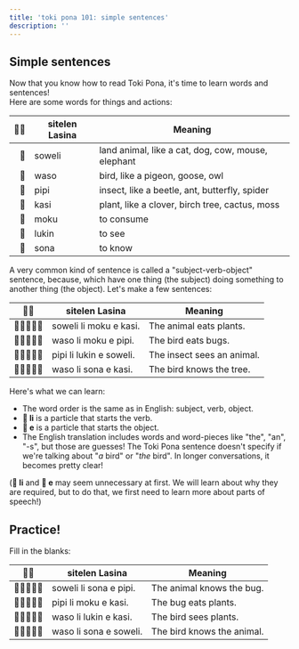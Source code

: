 ```yaml
---
title: 'toki pona 101: simple sentences'
description: ''
---
```



## Simple sentences

Now that you know how to read Toki Pona, it's time to learn words and sentences!  
Here are some words for things and actions:

| 󱥠󱥔 | sitelen Lasina | Meaning                                            |
|-------------:|----------------|----------------------------------------------------|
| 󱥢            | soweli         | land animal, like a cat, dog, cow, mouse, elephant |
| 󱥴            | waso           | bird, like a pigeon, goose, owl                    |
| 󱥑            | pipi           | insect, like a beetle, ant, butterfly, spider      |
| 󱤗            | kasi           | plant, like a clover, birch tree, cactus, moss     |
| 󱤶            | moku           | to consume                                         |
| 󱤮            | lukin          | to see                                             |
| 󱥡            | sona           | to know                                            |

A very common kind of sentence is called a "subject-verb-object" sentence, because, which have one thing (the subject) doing something to another thing (the object). Let's make a few sentences:

| 󱥠󱥔 | sitelen Lasina          | Meaning                    |
|--------------|-------------------------|----------------------------|
| 󱥢󱤧󱤶󱤉󱤗        | soweli li moku e kasi.  | The animal eats plants.    |
| 󱥴󱤧󱤶󱤉󱥑        | waso li moku e pipi.    | The bird eats bugs.        |
| 󱥑󱤧󱤮󱤉󱥢        | pipi li lukin e soweli. | The insect sees an animal. |
| 󱥴󱤧󱥡󱤉󱤗        | waso li sona e kasi.    | The bird knows the tree.   |

Here's what we can learn:

* The word order is the same as in English: subject, verb, object.
* **󱤧 li** is a particle that starts the verb.
* **󱤉 e** is a particle that starts the object.
* The English translation includes words and word-pieces like "the", "an", "-s", but those are guesses! The Toki Pona sentence doesn't specify if we're talking about "*a* bird" or "*the* bird". In longer conversations, it becomes pretty clear!

(**󱤧 li** and **󱤉 e** may seem unnecessary at first. We will learn about why they are required, but to do that, we first need to learn more about parts of speech!)

## Practice!
Fill in the blanks:
<table>
  <thead>
    <tr>
      <th>󱥠󱥔</th>
      <th>sitelen Lasina</th>
      <th>Meaning</th>
    </tr>
  </thead>
  <tbody>
    <tr>
      <td>󱥢󱤧󱥡󱤉󱥑</td>
      <td>soweli li sona e pipi.</td>
      <td class="spoiler" onclick="this.classList.toggle('revealed')"> The animal knows the bug. </td>
    </tr>
    <tr>
      <td>󱥑󱤧󱤶󱤉󱤗</td>
      <td class="spoiler" onclick="this.classList.toggle('revealed')"> pipi li moku e kasi. </td>
      <td>The bug eats plants.</td>
    </tr>
    <tr>
      <td class="spoiler" onclick="this.classList.toggle('revealed')"> 󱥴󱤧󱤮󱤉󱤗 </td>
      <td>waso li lukin e kasi.</td>
      <td>The bird sees plants.</td>
    </tr>
    <tr>
      <td>󱥴󱤧󱥡󱤉󱥢</td>
      <td class="spoiler" onclick="this.classList.toggle('revealed')"> waso li sona e soweli. </td>
      <td>The bird knows the animal.</td>
    </tr>
  </tbody>
</table>
